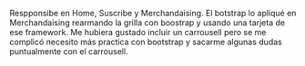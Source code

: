 Respponsibe en Home, Suscribe y Merchandaising.
El botstrap lo apliqué en Merchandaising rearmando la grilla con boostrap y usando una tarjeta de ese framework. 
Me hubiera gustado incluir un carrousell pero se me complicó necesito más practica con bootstrap y sacarme algunas dudas puntualmente con el carrousell.
